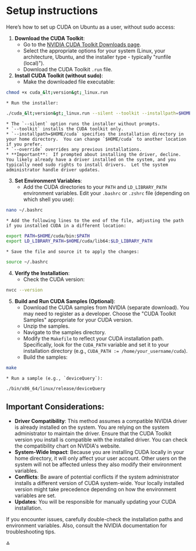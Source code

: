 # Setup instructions

Here’s how to set up CUDA on Ubuntu as a user, without sudo access:

1. **Download the CUDA Toolkit**:
    * Go to the [NVIDIA CUDA Toolkit Downloads page](https://developer.nvidia.com/cuda-downloads).
    * Select the appropriate options for your system (Linux, your architecture, Ubuntu, and the installer type - typically "runfile (local)").
    * Download the CUDA Toolkit `.run` file.
2. **Install CUDA Toolkit (without sudo)**:
    * Make the downloaded file executable:

```bash
chmod +x cuda_&lt;version&gt;_linux.run
```

    * Run the installer:

```bash
./cuda_&lt;version&gt;_linux.run --silent --toolkit --installpath=$HOME/cuda --override
```

    * The `--silent` option runs the installer without prompts.
    * `--toolkit` installs the CUDA toolkit only.
    * `--installpath=$HOME/cuda` specifies the installation directory in your home directory.  You can change `$HOME/cuda` to another location if you prefer.
    * `--override` overrides any previous installations.
    * **Important**:  If prompted about installing the driver, decline. You likely already have a driver installed on the system, and you typically need sudo rights to install drivers.  Let the system administrator handle driver updates.
3. **Set Environment Variables**:
    * Add the CUDA directories to your `PATH` and `LD_LIBRARY_PATH` environment variables.  Edit your `.bashrc` or `.zshrc` file (depending on which shell you use):

```bash
nano ~/.bashrc
```

    * Add the following lines to the end of the file, adjusting the path if you installed CUDA in a different location:

```bash
export PATH=$HOME/cuda/bin:$PATH
export LD_LIBRARY_PATH=$HOME/cuda/lib64:$LD_LIBRARY_PATH
```

    * Save the file and source it to apply the changes:

```bash
source ~/.bashrc
```

4. **Verify the Installation**:
    * Check the CUDA version:

```bash
nvcc --version
```

5. **Build and Run CUDA Samples (Optional)**:
    * Download the CUDA samples from NVIDIA (separate download).  You may need to register as a developer.  Choose the "CUDA Toolkit Samples" appropriate for your CUDA version.
    * Unzip the samples.
    * Navigate to the samples directory.
    * Modify the `Makefile` to reflect your CUDA installation path.  Specifically, look for the `CUDA_PATH` variable and set it to your installation directory (e.g., `CUDA_PATH := /home/your_username/cuda`).
    * Build the samples:

```bash
make
```

    * Run a sample (e.g., `deviceQuery`):

```bash
./bin/x86_64/linux/release/deviceQuery
```


## Important Considerations:

* **Driver Compatibility**:  This method assumes a compatible NVIDIA driver is already installed on the system. You are relying on the system administrator to maintain the driver.  Ensure that the CUDA Toolkit version you install is compatible with the installed driver. You can check the compatibility chart on NVIDIA's website.
* **System-Wide Impact**: Because you are installing CUDA locally in your home directory, it will only affect your user account. Other users on the system will not be affected unless they also modify their environment variables.
* **Conflicts**: Be aware of potential conflicts if the system administrator installs a different version of CUDA system-wide. Your locally installed version might take precedence depending on how the environment variables are set.
* **Updates**: You will be responsible for manually updating your CUDA installation.

If you encounter issues, carefully double-check the installation paths and environment variables. Also, consult the NVIDIA documentation for troubleshooting tips.

<div>⁂</div>

[^1]: https://ppl-ai-file-upload.s3.amazonaws.com/web/direct-files/11514615/5816e6b0-8d5b-4ef4-ac81-9228944c8eb7/paste.txt

[^2]: https://ppl-ai-file-upload.s3.amazonaws.com/web/direct-files/11514615/92082b26-d8fb-4727-a466-c13c9c9eeb63/paste.txt

[^3]: https://ppl-ai-file-upload.s3.amazonaws.com/web/direct-files/11514615/e5c00516-9cb6-44b1-bc92-4222ba61b27b/paste.txt

